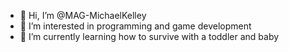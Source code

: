- 👋 Hi, I’m @MAG-MichaelKelley
- 👀 I’m interested in programming and game development
- 🌱 I’m currently learning how to survive with a toddler and baby

<!---
MAG-MichaelKelley/MAG-MichaelKelley is a ✨ special ✨ repository because its `README.md` (this file) appears on your GitHub profile.
You can click the Preview link to take a look at your changes.
--->

